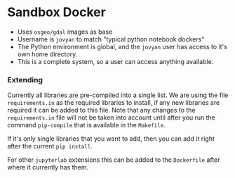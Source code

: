 # Sandbox Docker

- Uses `osgeo/gdal` images as base
- Username is `jovyan` to match "typical python notebook dockers"
- The Python environment is global, and the `jovyan` user has access to it's own home directory.
- This is a complete system, so a user can access anything available.


### Extending

Currently all libraries are pre-compiled into a single list. We are using
the file `requirements.in` as the required libraries to install, if any new
libraries are required it can be added to this file. Note that any changes to
the `requirements.in` file will not be taken into account until after you run
the command `pip-compile` that is available in the `Makefile`.

If it's only single libraries that you want to add, then you can add it right
after the current `pip install`.

For other `jupyterlab` extensions this can be added to the `Dockerfile` after
where it currently has them.
